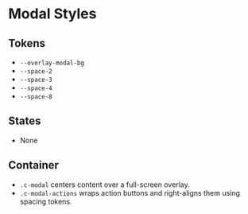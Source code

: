 # Modal Styles

## Tokens

- `--overlay-modal-bg`
- `--space-2`
- `--space-3`
- `--space-4`
- `--space-8`

## States

- None

## Container

- `.c-modal` centers content over a full-screen overlay.
- `.c-modal-actions` wraps action buttons and right-aligns them using spacing tokens.
